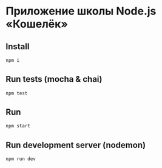 # Приложение школы Node.js «Кошелёк»

## Install
```sh
npm i
```

## Run tests (mocha & chai)
```sh
npm test
```


## Run
```sh
npm start
```

## Run development server (nodemon)
```sh
npm run dev
```
